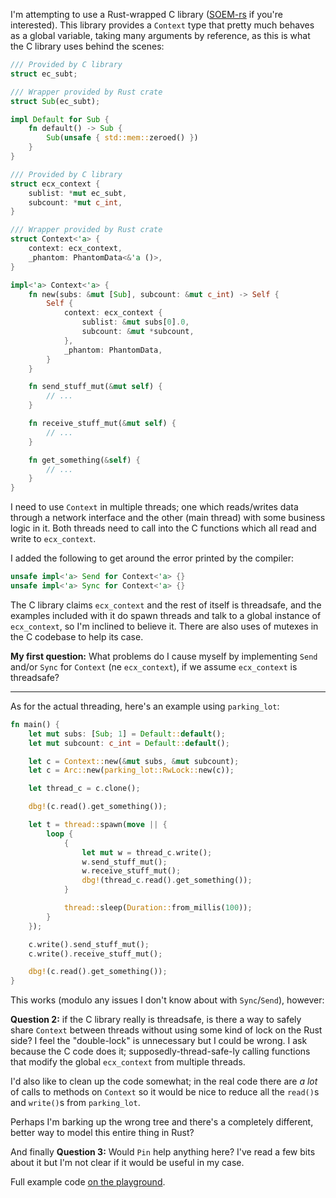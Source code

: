 I'm attempting to use a Rust-wrapped C library ([SOEM-rs](https://github.com/matwey/SOEM-rs) if you're interested). This library provides a `Context` type that pretty much behaves as a global variable, taking many arguments by reference, as this is what the C library uses behind the scenes:

```rust
/// Provided by C library
struct ec_subt;

/// Wrapper provided by Rust crate
struct Sub(ec_subt);

impl Default for Sub {
    fn default() -> Sub {
        Sub(unsafe { std::mem::zeroed() })
    }
}

/// Provided by C library
struct ecx_context {
    sublist: *mut ec_subt,
    subcount: *mut c_int,
}

/// Wrapper provided by Rust crate
struct Context<'a> {
    context: ecx_context,
    _phantom: PhantomData<&'a ()>,
}

impl<'a> Context<'a> {
    fn new(subs: &mut [Sub], subcount: &mut c_int) -> Self {
        Self {
            context: ecx_context {
                sublist: &mut subs[0].0,
                subcount: &mut *subcount,
            },
            _phantom: PhantomData,
        }
    }

    fn send_stuff_mut(&mut self) {
        // ...
    }

    fn receive_stuff_mut(&mut self) {
        // ...
    }

    fn get_something(&self) {
        // ...
    }
}
```

I need to use `Context` in multiple threads; one which reads/writes data through a network interface and the other (main thread) with some business logic in it. Both threads need to call into the C functions which all read and write to `ecx_context`.

I added the following to get around the error printed by the compiler:

```rust
unsafe impl<'a> Send for Context<'a> {}
unsafe impl<'a> Sync for Context<'a> {}
```
The C library claims `ecx_context` and the rest of itself is threadsafe, and the examples included with it do spawn threads and talk to a global instance of `ecx_context`, so I'm inclined to believe it. There are also uses of mutexes in the C codebase to help its case.

**My first question:** What problems do I cause myself by implementing `Send` and/or `Sync` for `Context` (ne `ecx_context`), if we assume `ecx_context` is threadsafe?

---

As for the actual threading, here's an example using `parking_lot`:

```rust
fn main() {
    let mut subs: [Sub; 1] = Default::default();
    let mut subcount: c_int = Default::default();

    let c = Context::new(&mut subs, &mut subcount);
    let c = Arc::new(parking_lot::RwLock::new(c));

    let thread_c = c.clone();

    dbg!(c.read().get_something());

    let t = thread::spawn(move || {
        loop {
            {
                let mut w = thread_c.write();
                w.send_stuff_mut();
                w.receive_stuff_mut();
                dbg!(thread_c.read().get_something());
            }

            thread::sleep(Duration::from_millis(100));
        }
    });

    c.write().send_stuff_mut();
    c.write().receive_stuff_mut();

    dbg!(c.read().get_something());
}
```

This works (modulo any issues I don't know about with `Sync`/`Send`), however:

**Question 2:** if the C library really is threadsafe, is there a way to safely share `Context` between threads without using some kind of lock on the Rust side? I feel the "double-lock" is unnecessary but I could be wrong. I ask because the C code does it; supposedly-thread-safe-ly calling functions that modify the global `ecx_context` from multiple threads.

I'd also like to clean up the code somewhat; in the real code there are _a lot_ of calls to methods on `Context` so it would be nice to reduce all the `read()`s and `write()`s from `parking_lot`.

Perhaps I'm barking up the wrong tree and there's a completely different, better way to model this entire thing in Rust?

And finally **Question 3:** Would `Pin` help anything here? I've read a few bits about it but I'm not clear if it would be useful in my case.

Full example code [on the playground](https://play.rust-lang.org/?version=stable&mode=debug&edition=2021&gist=ce40861ecd5f1be7c2e122070d23d499).
